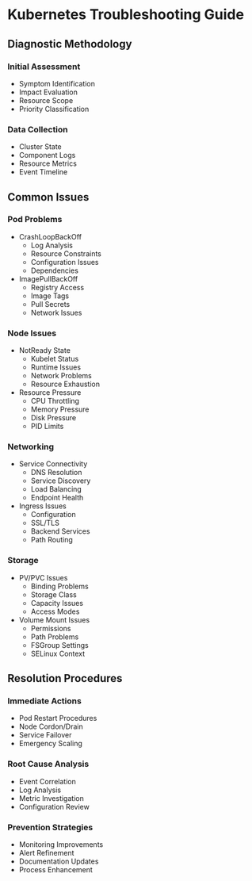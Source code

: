 # Kubernetes Troubleshooting Guide

## Diagnostic Methodology
### Initial Assessment
- Symptom Identification
- Impact Evaluation
- Resource Scope
- Priority Classification

### Data Collection
- Cluster State
- Component Logs
- Resource Metrics
- Event Timeline

## Common Issues
### Pod Problems
- CrashLoopBackOff
  - Log Analysis
  - Resource Constraints
  - Configuration Issues
  - Dependencies
- ImagePullBackOff
  - Registry Access
  - Image Tags
  - Pull Secrets
  - Network Issues

### Node Issues
- NotReady State
  - Kubelet Status
  - Runtime Issues
  - Network Problems
  - Resource Exhaustion
- Resource Pressure
  - CPU Throttling
  - Memory Pressure
  - Disk Pressure
  - PID Limits

### Networking
- Service Connectivity
  - DNS Resolution
  - Service Discovery
  - Load Balancing
  - Endpoint Health
- Ingress Issues
  - Configuration
  - SSL/TLS
  - Backend Services
  - Path Routing

### Storage
- PV/PVC Issues
  - Binding Problems
  - Storage Class
  - Capacity Issues
  - Access Modes
- Volume Mount Issues
  - Permissions
  - Path Problems
  - FSGroup Settings
  - SELinux Context

## Resolution Procedures
### Immediate Actions
- Pod Restart Procedures
- Node Cordon/Drain
- Service Failover
- Emergency Scaling

### Root Cause Analysis
- Event Correlation
- Log Analysis
- Metric Investigation
- Configuration Review

### Prevention Strategies
- Monitoring Improvements
- Alert Refinement
- Documentation Updates
- Process Enhancement 
